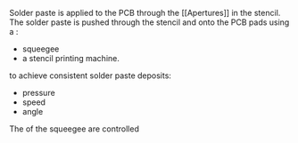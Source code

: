 Solder paste is applied to the PCB through the [[Apertures]] in the stencil. The solder paste is pushed through the stencil and onto the PCB pads using a :

- squeegee 
- a stencil printing machine. 

to achieve consistent solder paste deposits:

- pressure
- speed
- angle

The  of the squeegee are controlled 
